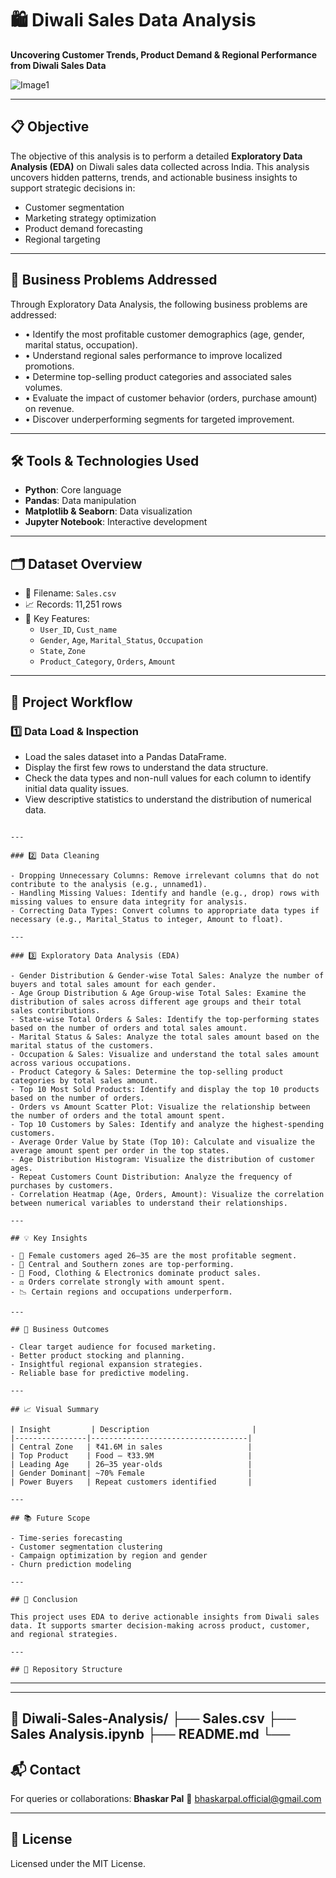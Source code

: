 # 🛍️ Diwali Sales Data Analysis

**Uncovering Customer Trends, Product Demand & Regional Performance from Diwali Sales Data**

![Image1]()

---

## 📋 Objective

The objective of this analysis is to perform a detailed **Exploratory Data Analysis (EDA)** on Diwali sales data collected across India. This analysis uncovers hidden patterns, trends, and actionable business insights to support strategic decisions in:

- Customer segmentation
- Marketing strategy optimization
- Product demand forecasting
- Regional targeting

---

## 🧩 Business Problems Addressed

Through Exploratory Data Analysis, the following business problems are addressed:

- • Identify the most profitable customer demographics (age, gender, marital status, occupation).
- • Understand regional sales performance to improve localized promotions.
- • Determine top-selling product categories and associated sales volumes.
- • Evaluate the impact of customer behavior (orders, purchase amount) on revenue.
- • Discover underperforming segments for targeted improvement.

---

## 🛠️ Tools & Technologies Used

- **Python**: Core language
- **Pandas**: Data manipulation
- **Matplotlib & Seaborn**: Data visualization
- **Jupyter Notebook**: Interactive development

---

## 🗂️ Dataset Overview

- 📄 Filename: `Sales.csv`
- 📈 Records: 11,251 rows
- 🔢 Key Features:
  - `User_ID`, `Cust_name`
  - `Gender`, `Age`, `Marital_Status`, `Occupation`
  - `State`, `Zone`
  - `Product_Category`, `Orders`, `Amount`

---

## 🔄 Project Workflow

### 1️⃣ Data Load & Inspection

- Load the sales dataset into a Pandas DataFrame.
- Display the first few rows to understand the data structure.
- Check the data types and non-null values for each column to identify initial data quality issues.
- View descriptive statistics to understand the distribution of numerical data.

```

---

### 2️⃣ Data Cleaning

- Dropping Unnecessary Columns: Remove irrelevant columns that do not contribute to the analysis (e.g., unnamed1).
- Handling Missing Values: Identify and handle (e.g., drop) rows with missing values to ensure data integrity for analysis.
- Correcting Data Types: Convert columns to appropriate data types if necessary (e.g., Marital_Status to integer, Amount to float).

---

### 3️⃣ Exploratory Data Analysis (EDA)

- Gender Distribution & Gender-wise Total Sales: Analyze the number of buyers and total sales amount for each gender.
- Age Group Distribution & Age Group-wise Total Sales: Examine the distribution of sales across different age groups and their total sales contributions.
- State-wise Total Orders & Sales: Identify the top-performing states based on the number of orders and total sales amount.
- Marital Status & Sales: Analyze the total sales amount based on the marital status of the customers.
- Occupation & Sales: Visualize and understand the total sales amount across various occupations.
- Product Category & Sales: Determine the top-selling product categories by total sales amount.
- Top 10 Most Sold Products: Identify and display the top 10 products based on the number of orders.
- Orders vs Amount Scatter Plot: Visualize the relationship between the number of orders and the total amount spent.
- Top 10 Customers by Sales: Identify and analyze the highest-spending customers.
- Average Order Value by State (Top 10): Calculate and visualize the average amount spent per order in the top states.
- Age Distribution Histogram: Visualize the distribution of customer ages.
- Repeat Customers Count Distribution: Analyze the frequency of purchases by customers.
- Correlation Heatmap (Age, Orders, Amount): Visualize the correlation between numerical variables to understand their relationships.

---

## 💡 Key Insights

- 🎯 Female customers aged 26–35 are the most profitable segment.
- 🥇 Central and Southern zones are top-performing.
- 🛒 Food, Clothing & Electronics dominate product sales.
- ⚖️ Orders correlate strongly with amount spent.
- 📉 Certain regions and occupations underperform.

---

## 🧾 Business Outcomes

- Clear target audience for focused marketing.
- Better product stocking and planning.
- Insightful regional expansion strategies.
- Reliable base for predictive modeling.

---

## 📈 Visual Summary

| Insight         | Description                       |
|----------------|-----------------------------------|
| Central Zone   | ₹41.6M in sales                   |
| Top Product    | Food – ₹33.9M                     |
| Leading Age    | 26–35 year-olds                   |
| Gender Dominant| ~70% Female                       |
| Power Buyers   | Repeat customers identified       |

---

## 📚 Future Scope

- Time-series forecasting
- Customer segmentation clustering
- Campaign optimization by region and gender
- Churn prediction modeling

---

## 🏁 Conclusion

This project uses EDA to derive actionable insights from Diwali sales data. It supports smarter decision-making across product, customer, and regional strategies.

---

## 📂 Repository Structure

```
---
---
📁 Diwali-Sales-Analysis/
├── Sales.csv
├── Sales Analysis.ipynb
├── README.md
└── 
---
## 📬 Contact

For queries or collaborations:
**Bhaskar Pal**
📧 [bhaskarpal.official@gmail.com](mailto:bhaskarpal.official@gmail.com)

---

## 📜 License

Licensed under the MIT License.
